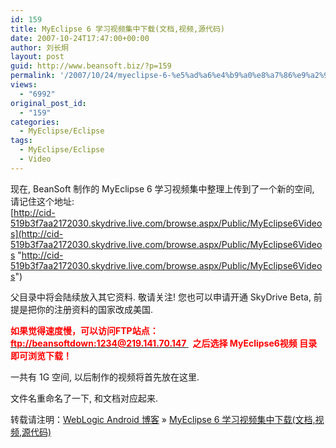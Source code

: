```yaml
---
id: 159
title: MyEclipse 6 学习视频集中下载(文档,视频,源代码)
date: 2007-10-24T17:47:00+00:00
author: 刘长炯
layout: post
guid: http://www.beansoft.biz/?p=159
permalink: '/2007/10/24/myeclipse-6-%e5%ad%a6%e4%b9%a0%e8%a7%86%e9%a2%91%e9%9b%86%e4%b8%ad%e4%b8%8b%e8%bd%bd%e6%96%87%e6%a1%a3%e8%a7%86%e9%a2%91%e6%ba%90%e4%bb%a3%e7%a0%81/'
views:
  - "6992"
original_post_id:
  - "159"
categories:
  - MyEclipse/Eclipse
tags:
  - MyEclipse/Eclipse
  - Video
---
```

</p> 

现在, BeanSoft 制作的 MyEclipse 6 学习视频集中整理上传到了一个新的空间, 请记住这个地址:   
[http://cid-519b3f7aa2172030.skydrive.live.com/browse.aspx/Public/MyEclipse6Videos](http://cid-519b3f7aa2172030.skydrive.live.com/browse.aspx/Public/MyEclipse6Videos "http://cid-519b3f7aa2172030.skydrive.live.com/browse.aspx/Public/MyEclipse6Videos")

父目录中将会陆续放入其它资料. 敬请关注! 您也可以申请开通 SkyDrive Beta, 前提是把你的注册资料的国家改成美国. 

**<font color="#ff0000">如果觉得速度慢，可以访问FTP站点： </font>**[**<font color="#ff0000">ftp://beansoftdown:1234@219.141.70.147 </font>**](ftp://beansoftdown:1234@219.141.70.147/ "ftp://beansoftdown:1234@219.141.70.147")**<font color="#ff0000">&#160; 之后选择 MyEclipse6视频 目录即可浏览下载！ <br /></font>** 

一共有 1G 空间, 以后制作的视频将首先放在这里.

文件名重命名了一下, 和文档对应起来.</p> 

转载请注明：[WebLogic Android 博客](http://www.beansoft.biz) &raquo; [MyEclipse 6 学习视频集中下载(文档,视频,源代码)](http://www.beansoft.biz/2007/10/24/myeclipse-6-%e5%ad%a6%e4%b9%a0%e8%a7%86%e9%a2%91%e9%9b%86%e4%b8%ad%e4%b8%8b%e8%bd%bd%e6%96%87%e6%a1%a3%e8%a7%86%e9%a2%91%e6%ba%90%e4%bb%a3%e7%a0%81/)